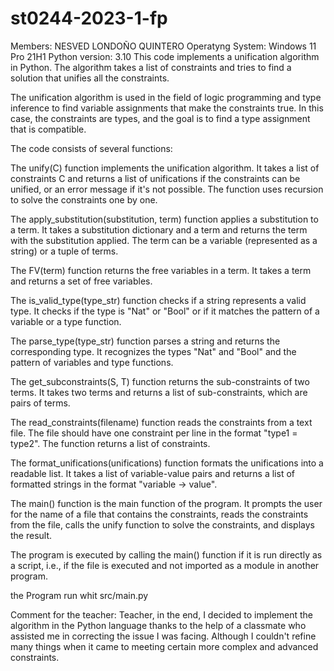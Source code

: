 # st0244-2023-1-fp
Members: NESVED LONDOÑO QUINTERO 
Operatyng System: Windows 11 Pro 21H1 
Python version: 3.10
This code implements a unification algorithm in Python. The algorithm takes a list of 
constraints and tries to find a solution that unifies all the constraints.

The unification algorithm is used in the field of logic programming and type inference 
to find variable assignments that make the constraints true. In this case, the constraints 
are types, and the goal is to find a type assignment that is compatible.

The code consists of several functions:

The unify(C) function implements the unification algorithm. It takes a list of constraints 
C and returns a list of unifications if the constraints can be unified, or an error message 
if it's not possible. The function uses recursion to solve the constraints one by one.

The apply_substitution(substitution, term) function applies a substitution to a term. It 
takes a substitution dictionary and a term and returns the term with the substitution applied. 
The term can be a variable (represented as a string) or a tuple of terms.

The FV(term) function returns the free variables in a term. It takes a term and returns a set 
of free variables.

The is_valid_type(type_str) function checks if a string represents a valid type. It checks 
if the type is "Nat" or "Bool" or if it matches the pattern of a variable or a type function.

The parse_type(type_str) function parses a string and returns the corresponding type. It 
recognizes the types "Nat" and "Bool" and the pattern of variables and type functions.

The get_subconstraints(S, T) function returns the sub-constraints of two terms. It takes 
two terms and returns a list of sub-constraints, which are pairs of terms.

The read_constraints(filename) function reads the constraints from a text file. The file should 
have one constraint per line in the format "type1 = type2". The function returns a list of 
constraints.

The format_unifications(unifications) function formats the unifications into a readable list. 
It takes a list of variable-value pairs and returns a list of formatted strings in the format 
"variable -> value".

The main() function is the main function of the program. It prompts the user for the name of a 
file that contains the constraints, reads the constraints from the file, calls the unify function 
to solve the constraints, and displays the result.

The program is executed by calling the main() function if it is run directly as a script, i.e., 
if the file is executed and not imported as a module in another program.

the Program run whit src/main.py


Comment for the teacher: Teacher, in the end, I decided to implement the algorithm in the Python 
language thanks to the help of a classmate who assisted me in correcting the issue I was facing. 
Although I couldn't refine many things when it came to meeting certain more complex and advanced 
constraints.
